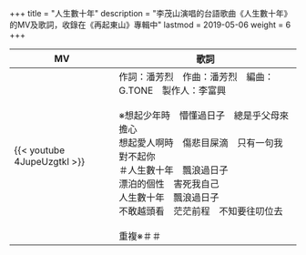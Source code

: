 +++
title = "人生數十年"
description = "李茂山演唱的台語歌曲《人生數十年》的MV及歌詞，收錄在《再起東山》專輯中"
lastmod = 2019-05-06
weight = 6
+++

MV  | 歌詞  
--------------|-------
{{< youtube 4JupeUzgtkI >}}|作詞：潘芳烈　作曲：潘芳烈　編曲：G.TONE　製作人：李富興<br><br>※想起少年時　懵懂過日子　總是乎父母來擔心<br>想起愛人啊時　傷悲目屎滴　只有一句我對不起你<br>＃人生數十年　飄浪過日子<br>漂泊的個性　害死我自己<br>人生數十年　飄浪過日子<br>不敢越頭看　茫茫前程　不知要往叨位去<br><br>重複※＃＃